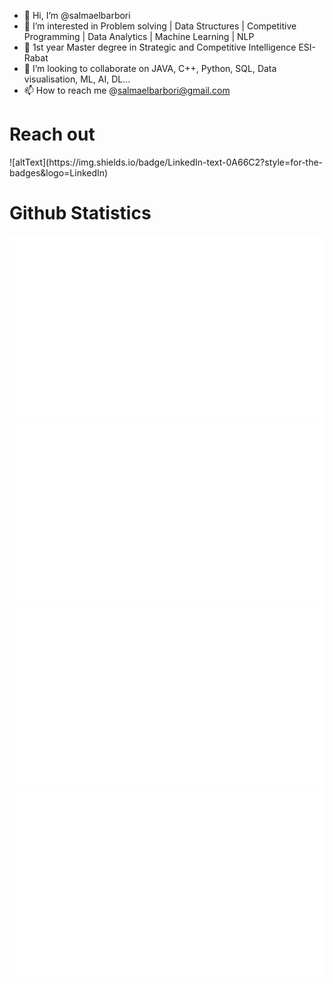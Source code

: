 - 👋 Hi, I’m @salmaelbarbori
- 👀 I’m interested in Problem solving | Data Structures | Competitive Programming | Data Analytics | Machine Learning | NLP 
- 🌱 1st year Master degree in Strategic and Competitive Intelligence ESI-Rabat
- 💞️ I’m looking to collaborate on JAVA, C++, Python, SQL, Data visualisation, ML, AI, DL...
- 📫 How to reach me @salmaelbarbori@gmail.com

<!---
salmaelbarbori/salmaelbarbori is a ✨ special ✨ repository because its `README.md` (this file) appears on your GitHub profile.
You can click the Preview link to take a look at your changes.
--->
<h1>Reach out</h1>
![altText](https://img.shields.io/badge/LinkedIn-text-0A66C2?style=for-the-badges&logo=LinkedIn)
<h1>Github Statistics</h1>

<!--- another section --->
![](https://raw.githubusercontent.com/salmaelbarbori/githubstats/master/generated/overview.svg#gh-dark-mode-only)
![](https://raw.githubusercontent.com/salmaelbarbori/githubstats/master/generated/overview.svg#gh-light-mode-only)
![](https://raw.githubusercontent.com/salmaelbarbori/githubstats/master/generated/languages.svg#gh-dark-mode-only)
![](https://raw.githubusercontent.com/salmaelbarbori/githubstats/master/generated/languages.svg#gh-light-mode-only)
